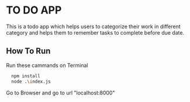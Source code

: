 
# TO DO APP

This is a todo app which helps users to categorize their work in different category and
helps them to remember tasks to complete before due date.


## How To Run

Run these cammands on Terminal

```bash
  npm install
  node .\index.js
```
Go to Browser and go to url "localhost:8000"




